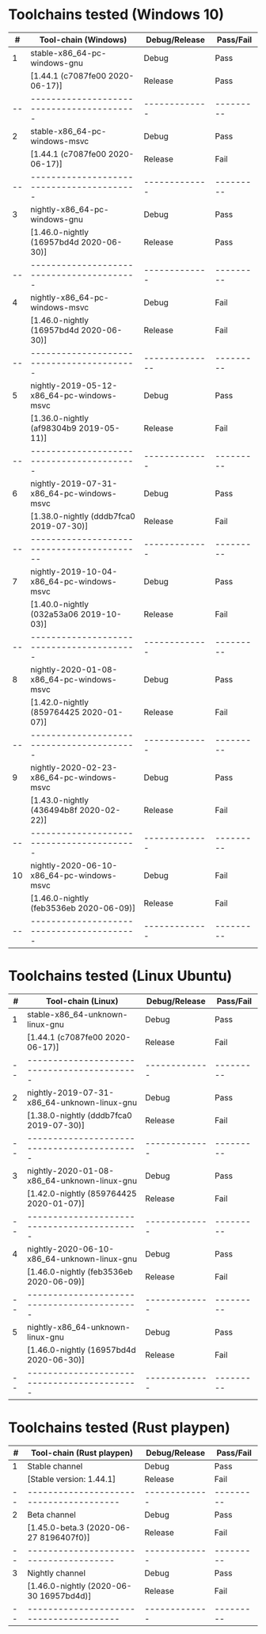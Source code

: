# Toolchains tested (Windows 10)

| #  | Tool-chain (Windows)                      | Debug/Release | Pass/Fail |
|----|-------------------------------------------|---------------|-----------|
| 1  | stable-x86_64-pc-windows-gnu              | Debug         | Pass      |
|    | [1.44.1 (c7087fe00 2020-06-17)]           | Release       | Pass      |
| -- | ----------------------------------------- | ------------- | --------- |
| 2  | stable-x86_64-pc-windows-msvc             | Debug         | Pass      |
|    | [1.44.1 (c7087fe00 2020-06-17)]           | Release       | Fail      |
| -- | ----------------------------------------- | ------------- | --------- |
| 3  | nightly-x86_64-pc-windows-gnu             | Debug         | Pass      |
|    | [1.46.0-nightly (16957bd4d 2020-06-30)]   | Release       | Pass      |
| -- | ----------------------------------------- | ------------- | --------- |
| 4  | nightly-x86_64-pc-windows-msvc            | Debug         | Fail      |
|    | [1.46.0-nightly (16957bd4d 2020-06-30)]   | Release       | Fail      |
| -- | ----------------------------------------- | --------------| --------- |
| 5  | nightly-2019-05-12-x86_64-pc-windows-msvc | Debug         | Pass      |
|    | [1.36.0-nightly (af98304b9 2019-05-11)]   | Release       | Fail      |
| -- | ----------------------------------------- | ------------- | --------- |
| 6  | nightly-2019-07-31-x86_64-pc-windows-msvc | Debug         | Pass      |
|    | [1.38.0-nightly (dddb7fca0 2019-07-30)]   | Release       | Fail      |
| -- | ------------------------------------------| ------------- | --------- |
| 7  | nightly-2019-10-04-x86_64-pc-windows-msvc | Debug         | Pass      |
|    | [1.40.0-nightly (032a53a06 2019-10-03)]   | Release       | Fail      |
| -- | ----------------------------------------- | ------------- | --------- |
| 8  | nightly-2020-01-08-x86_64-pc-windows-msvc | Debug         | Pass      |
|    | [1.42.0-nightly (859764425 2020-01-07)]   | Release       | Fail      |
| -- | ----------------------------------------- | ------------- | --------- |
| 9  | nightly-2020-02-23-x86_64-pc-windows-msvc | Debug         | Pass      |
|    | [1.43.0-nightly (436494b8f 2020-02-22)]   | Release       | Fail      |
| -- | ----------------------------------------- | ------------- | --------- |
| 10 | nightly-2020-06-10-x86_64-pc-windows-msvc | Debug         | Fail      |
|    | [1.46.0-nightly (feb3536eb 2020-06-09)]   | Release       | Fail      |
| -- | ----------------------------------------- | ------------- | --------- |

# Toolchains tested (Linux Ubuntu)

| #  | Tool-chain (Linux)                          | Debug/Release | Pass/Fail |
|----|---------------------------------------------|---------------|-----------|
| 1  | stable-x86_64-unknown-linux-gnu             | Debug         | Pass      |
|    | [1.44.1 (c7087fe00 2020-06-17)]             | Release       | Fail      |
| -- | ------------------------------------------- | ------------- | --------- |
| 2  | nightly-2019-07-31-x86_64-unknown-linux-gnu | Debug         | Pass      |
|    | [1.38.0-nightly (dddb7fca0 2019-07-30)]     | Release       | Fail      |
| -- | ------------------------------------------- | ------------- | --------- |
| 3  | nightly-2020-01-08-x86_64-unknown-linux-gnu | Debug         | Pass      |
|    | [1.42.0-nightly (859764425 2020-01-07)]     | Release       | Fail      |
| -- | ------------------------------------------- | ------------- | --------- |
| 4  | nightly-2020-06-10-x86_64-unknown-linux-gnu | Debug         | Pass      |
|    | [1.46.0-nightly (feb3536eb 2020-06-09)]     | Release       | Fail      |
| -- | ------------------------------------------- | ------------- | --------- |
| 5  | nightly-x86_64-unknown-linux-gnu            | Debug         | Pass      |
|    | [1.46.0-nightly (16957bd4d 2020-06-30)]     | Release       | Fail      |
| -- | ------------------------------------------- | ------------- | --------- |

# Toolchains tested (Rust playpen)

| #  | Tool-chain (Rust playpen)               | Debug/Release | Pass/Fail |
|----|-----------------------------------------|---------------|-----------|
| 1  | Stable channel                          | Debug         | Pass      |
|    | [Stable version: 1.44.1]                | Release       | Fail      |
| -- | --------------------------------------- | ------------- | --------- |
| 2  | Beta channel                            | Debug         | Pass      |
|    | [1.45.0-beta.3 (2020-06-27 8196407f0)]  | Release       | Fail      |
| -- | --------------------------------------  | ------------- | --------- |
| 3  | Nightly channel                         | Debug         | Pass      |
|    | [1.46.0-nightly (2020-06-30 16957bd4d)] | Release       | Fail      |
| -- | --------------------------------------- | ------------- | --------- |
